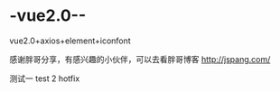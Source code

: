 # -vue2.0--
vue2.0+axios+element+iconfont


感谢胖哥分享，有感兴趣的小伙伴，可以去看胖哥博客 http://jspang.com/

测试一
test 2
hotfix